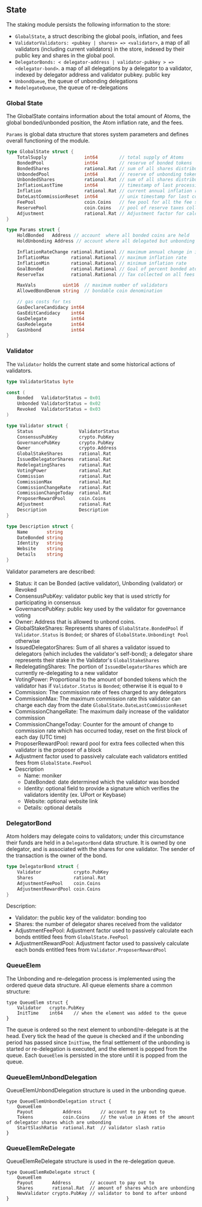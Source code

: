 
## State

The staking module persists the following information to the store:
* `GlobalState`, a struct describing the global pools, inflation, and
  fees
* `ValidatorValidators: <pubkey | shares> => <validator>`, a map of all validators (including current validators) in the store,
indexed by their public key and shares in the global pool.
* `DelegatorBonds: < delegator-address | validator-pubkey > => <delegator-bond>`. a map of all delegations by a delegator to a validator,
indexed by delegator address and validator pubkey.
  public key
* `UnbondQueue`, the queue of unbonding delegations
* `RedelegateQueue`, the queue of re-delegations

### Global State

The GlobalState contains information about the total amount of Atoms, the
global bonded/unbonded position, the Atom inflation rate, and the fees.

`Params` is global data structure that stores system parameters and defines overall functioning of the 
module.

``` go
type GlobalState struct {
    TotalSupply              int64        // total supply of Atoms
    BondedPool               int64        // reserve of bonded tokens
    BondedShares             rational.Rat // sum of all shares distributed for the BondedPool
    UnbondedPool             int64        // reserve of unbonding tokens held with validators
    UnbondedShares           rational.Rat // sum of all shares distributed for the UnbondedPool
    InflationLastTime        int64        // timestamp of last processing of inflation
    Inflation                rational.Rat // current annual inflation rate
    DateLastCommissionReset  int64        // unix timestamp for last commission accounting reset
    FeePool                  coin.Coins   // fee pool for all the fee shares which have already been distributed
    ReservePool              coin.Coins   // pool of reserve taxes collected on all fees for governance use
    Adjustment               rational.Rat // Adjustment factor for calculating global fee accum
}

type Params struct {
    HoldBonded   Address // account  where all bonded coins are held
    HoldUnbonding Address // account where all delegated but unbonding coins are held

    InflationRateChange rational.Rational // maximum annual change in inflation rate
    InflationMax        rational.Rational // maximum inflation rate
    InflationMin        rational.Rational // minimum inflation rate
    GoalBonded          rational.Rational // Goal of percent bonded atoms
    ReserveTax          rational.Rational // Tax collected on all fees

    MaxVals          uint16  // maximum number of validators
    AllowedBondDenom string  // bondable coin denomination

    // gas costs for txs
    GasDeclareCandidacy int64 
    GasEditCandidacy    int64 
    GasDelegate         int64 
    GasRedelegate       int64 
    GasUnbond           int64 
}
```

### Validator

The `Validator` holds the current state and some historical 
actions of validators. 

``` go
type ValidatorStatus byte

const (
    Bonded   ValidatorStatus = 0x01
    Unbonded ValidatorStatus = 0x02
    Revoked  ValidatorStatus = 0x03
)

type Validator struct {
    Status                 ValidatorStatus       
    ConsensusPubKey        crypto.PubKey
    GovernancePubKey       crypto.PubKey
    Owner                  crypto.Address
    GlobalStakeShares      rational.Rat 
    IssuedDelegatorShares  rational.Rat
    RedelegatingShares     rational.Rat
    VotingPower            rational.Rat 
    Commission             rational.Rat
    CommissionMax          rational.Rat
    CommissionChangeRate   rational.Rat
    CommissionChangeToday  rational.Rat
    ProposerRewardPool     coin.Coins
    Adjustment             rational.Rat
    Description            Description 
}

type Description struct {
    Name       string 
    DateBonded string 
    Identity   string 
    Website    string 
    Details    string 
}
```

Validator parameters are described:
* Status: it can be Bonded (active validator), Unbonding (validator) 
  or Revoked
* ConsensusPubKey: validator public key that is used strictly for participating in 
  consensus
* GovernancePubKey: public key used by the validator for governance voting 
* Owner: Address that is allowed to unbond coins.
* GlobalStakeShares: Represents shares of `GlobalState.BondedPool` if 
  `Validator.Status` is `Bonded`; or shares of `GlobalState.Unbondingt Pool` 
  otherwise
* IssuedDelegatorShares: Sum of all shares a validator issued to delegators 
  (which includes the validator's self-bond); a delegator share represents 
  their stake in the Validator's `GlobalStakeShares`
* RedelegatingShares: The portion of `IssuedDelegatorShares` which are 
  currently re-delegating to a new validator
* VotingPower: Proportional to the amount of bonded tokens which the validator
  has if `Validator.Status` is `Bonded`; otherwise it is equal to `0`
* Commission:  The commission rate of fees charged to any delegators
* CommissionMax:  The maximum commission rate this validator can charge each 
  day from the date `GlobalState.DateLastCommissionReset` 
* CommissionChangeRate: The maximum daily increase of the validator commission
* CommissionChangeToday: Counter for the amount of change to commission rate 
  which has occurred today, reset on the first block of each day (UTC time)
* ProposerRewardPool: reward pool for extra fees collected when this validator
  is the proposer of a block
* Adjustment factor used to passively calculate each validators entitled fees
  from `GlobalState.FeePool`
* Description
  * Name: moniker
  * DateBonded: date determined which the validator was bonded
  * Identity: optional field to provide a signature which verifies the 
    validators identity (ex. UPort or Keybase)
  * Website: optional website link
  * Details: optional details

### DelegatorBond

Atom holders may delegate coins to validators; under this circumstance their
funds are held in a `DelegatorBond` data structure. It is owned by one 
delegator, and is associated with the shares for one validator. The sender of 
the transaction is the owner of the bond.

``` go
type DelegatorBond struct {
    Validator            crypto.PubKey
    Shares               rational.Rat
    AdjustmentFeePool    coin.Coins  
    AdjustmentRewardPool coin.Coins  
} 
```

Description: 
* Validator: the public key of the validator: bonding too
* Shares: the number of delegator shares received from the validator
* AdjustmentFeePool: Adjustment factor used to passively calculate each bonds
  entitled fees from `GlobalState.FeePool`
* AdjustmentRewardPool: Adjustment factor used to passively calculate each
  bonds entitled fees from `Validator.ProposerRewardPool`

 
### QueueElem

The Unbonding and re-delegation process is implemented using the ordered queue 
data structure. All queue elements share a common structure:

```golang
type QueueElem struct {
    Validator   crypto.PubKey
    InitTime    int64    // when the element was added to the queue
}
```

The queue is ordered so the next element to unbond/re-delegate is at the head. 
Every tick the head of the queue is checked and if the unbonding period has 
passed since `InitTime`, the final settlement of the unbonding is started or 
re-delegation is executed, and the element is popped from the queue. Each 
`QueueElem` is persisted in the store until it is popped from the queue. 

### QueueElemUnbondDelegation

QueueElemUnbondDelegation structure is used in the unbonding queue. 

```golang
type QueueElemUnbondDelegation struct {
    QueueElem
    Payout           Address       // account to pay out to
    Tokens           coin.Coins    // the value in Atoms of the amount of delegator shares which are unbonding
    StartSlashRatio  rational.Rat  // validator slash ratio 
}
``` 

### QueueElemReDelegate

QueueElemReDelegate structure is used in the re-delegation queue. 

```golang
type QueueElemReDelegate struct {
    QueueElem
    Payout       Address       // account to pay out to
    Shares       rational.Rat  // amount of shares which are unbonding
    NewValidator crypto.PubKey // validator to bond to after unbond
}
```


